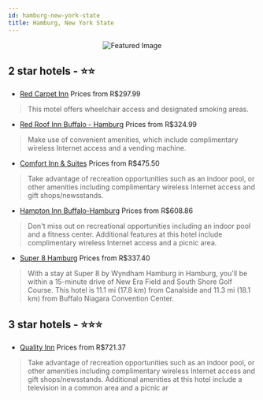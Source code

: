 ```yaml
---
id: hamburg-new-york-state
title: Hamburg, New York State
---
```


<center><img src="https://i.travelapi.com/hotels/1000000/10000/3500/3439/6f42983c_z.jpg" alt="Featured Image" /></center>


##  2 star hotels - ⭐️⭐️

-    [Red Carpet Inn](https://us.hurb.com/hotels/hamburg/red-carpet-inn-JNP-JP190456?cmp=18055) Prices from R$297.99
   > This motel offers wheelchair access and designated smoking areas.
-    [Red Roof Inn Buffalo - Hamburg](https://us.hurb.com/hotels/hamburg/red-roof-inn-buffalo-hamburg-JNP-JP148919?cmp=18055) Prices from R$324.99
   > Make use of convenient amenities, which include complimentary wireless Internet access and a vending machine.
-    [Comfort Inn & Suites](https://us.hurb.com/hotels/hamburg/comfort-inn-suites-JNP-JP011180?cmp=18055) Prices from R$475.50
   > Take advantage of recreation opportunities such as an indoor pool, or other amenities including complimentary wireless Internet access and gift shops/newsstands.
-    [Hampton Inn Buffalo-Hamburg](https://us.hurb.com/hotels/hamburg/hampton-inn-buffalo-hamburg-JNP-JP02711B?cmp=18055) Prices from R$608.86
   > Don't miss out on recreational opportunities including an indoor pool and a fitness center. Additional features at this hotel include complimentary wireless Internet access and a picnic area.
-    [Super 8 Hamburg](https://us.hurb.com/hotels/hamburg/super-8-hamburg-JNP-JP150463?cmp=18055) Prices from R$337.40
   > With a stay at Super 8 by Wyndham Hamburg in Hamburg, you'll be within a 15-minute drive of New Era Field and South Shore Golf Course. This hotel is 11.1 mi (17.8 km) from Canalside and 11.3 mi (18.1 km) from Buffalo Niagara Convention Center.

##  3 star hotels - ⭐️⭐️⭐️

-    [Quality Inn](https://us.hurb.com/hotels/hamburg/quality-inn-JNP-JP406679?cmp=18055) Prices from R$721.37
   > Take advantage of recreation opportunities such as an indoor pool, or other amenities including complimentary wireless Internet access and gift shops/newsstands. Additional amenities at this hotel include a television in a common area and a picnic ar
